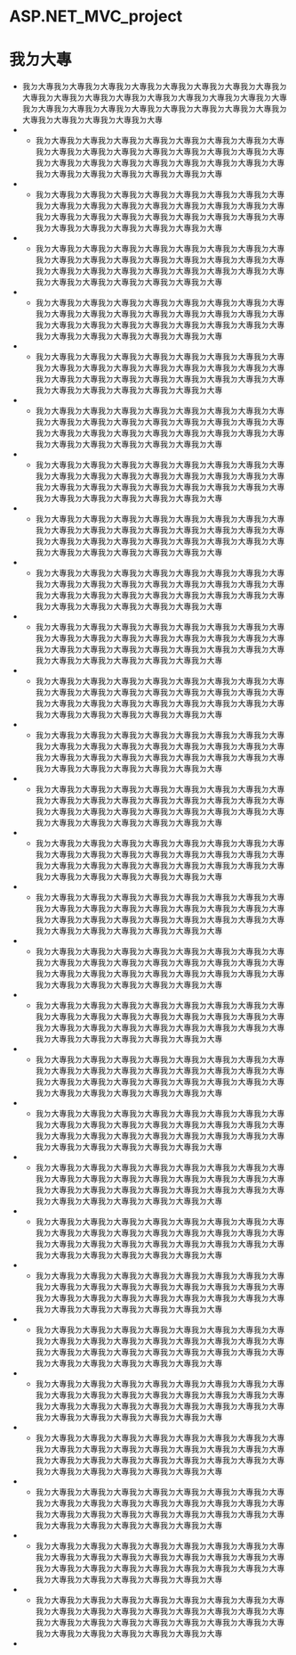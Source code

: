 # ASP.NET_MVC_project
# 我ㄉ大專
- 我ㄉ大專我ㄉ大專我ㄉ大專我ㄉ大專我ㄉ大專我ㄉ大專我ㄉ大專我ㄉ大專我ㄉ大專我ㄉ大專我ㄉ大專我ㄉ大專我ㄉ大專我ㄉ大專我ㄉ大專我ㄉ大專我ㄉ大專我ㄉ大專我ㄉ大專我ㄉ大專我ㄉ大專我ㄉ大專我ㄉ大專我ㄉ大專我ㄉ大專我ㄉ大專我ㄉ大專我ㄉ大專我ㄉ大專我ㄉ大專
- - 我ㄉ大專我ㄉ大專我ㄉ大專我ㄉ大專我ㄉ大專我ㄉ大專我ㄉ大專我ㄉ大專我ㄉ大專我ㄉ大專我ㄉ大專我ㄉ大專我ㄉ大專我ㄉ大專我ㄉ大專我ㄉ大專我ㄉ大專我ㄉ大專我ㄉ大專我ㄉ大專我ㄉ大專我ㄉ大專我ㄉ大專我ㄉ大專我ㄉ大專我ㄉ大專我ㄉ大專我ㄉ大專我ㄉ大專我ㄉ大專
- - 我ㄉ大專我ㄉ大專我ㄉ大專我ㄉ大專我ㄉ大專我ㄉ大專我ㄉ大專我ㄉ大專我ㄉ大專我ㄉ大專我ㄉ大專我ㄉ大專我ㄉ大專我ㄉ大專我ㄉ大專我ㄉ大專我ㄉ大專我ㄉ大專我ㄉ大專我ㄉ大專我ㄉ大專我ㄉ大專我ㄉ大專我ㄉ大專我ㄉ大專我ㄉ大專我ㄉ大專我ㄉ大專我ㄉ大專我ㄉ大專
- - 我ㄉ大專我ㄉ大專我ㄉ大專我ㄉ大專我ㄉ大專我ㄉ大專我ㄉ大專我ㄉ大專我ㄉ大專我ㄉ大專我ㄉ大專我ㄉ大專我ㄉ大專我ㄉ大專我ㄉ大專我ㄉ大專我ㄉ大專我ㄉ大專我ㄉ大專我ㄉ大專我ㄉ大專我ㄉ大專我ㄉ大專我ㄉ大專我ㄉ大專我ㄉ大專我ㄉ大專我ㄉ大專我ㄉ大專我ㄉ大專
- - 我ㄉ大專我ㄉ大專我ㄉ大專我ㄉ大專我ㄉ大專我ㄉ大專我ㄉ大專我ㄉ大專我ㄉ大專我ㄉ大專我ㄉ大專我ㄉ大專我ㄉ大專我ㄉ大專我ㄉ大專我ㄉ大專我ㄉ大專我ㄉ大專我ㄉ大專我ㄉ大專我ㄉ大專我ㄉ大專我ㄉ大專我ㄉ大專我ㄉ大專我ㄉ大專我ㄉ大專我ㄉ大專我ㄉ大專我ㄉ大專
- - 我ㄉ大專我ㄉ大專我ㄉ大專我ㄉ大專我ㄉ大專我ㄉ大專我ㄉ大專我ㄉ大專我ㄉ大專我ㄉ大專我ㄉ大專我ㄉ大專我ㄉ大專我ㄉ大專我ㄉ大專我ㄉ大專我ㄉ大專我ㄉ大專我ㄉ大專我ㄉ大專我ㄉ大專我ㄉ大專我ㄉ大專我ㄉ大專我ㄉ大專我ㄉ大專我ㄉ大專我ㄉ大專我ㄉ大專我ㄉ大專
- - 我ㄉ大專我ㄉ大專我ㄉ大專我ㄉ大專我ㄉ大專我ㄉ大專我ㄉ大專我ㄉ大專我ㄉ大專我ㄉ大專我ㄉ大專我ㄉ大專我ㄉ大專我ㄉ大專我ㄉ大專我ㄉ大專我ㄉ大專我ㄉ大專我ㄉ大專我ㄉ大專我ㄉ大專我ㄉ大專我ㄉ大專我ㄉ大專我ㄉ大專我ㄉ大專我ㄉ大專我ㄉ大專我ㄉ大專我ㄉ大專
- - 我ㄉ大專我ㄉ大專我ㄉ大專我ㄉ大專我ㄉ大專我ㄉ大專我ㄉ大專我ㄉ大專我ㄉ大專我ㄉ大專我ㄉ大專我ㄉ大專我ㄉ大專我ㄉ大專我ㄉ大專我ㄉ大專我ㄉ大專我ㄉ大專我ㄉ大專我ㄉ大專我ㄉ大專我ㄉ大專我ㄉ大專我ㄉ大專我ㄉ大專我ㄉ大專我ㄉ大專我ㄉ大專我ㄉ大專我ㄉ大專
- - 我ㄉ大專我ㄉ大專我ㄉ大專我ㄉ大專我ㄉ大專我ㄉ大專我ㄉ大專我ㄉ大專我ㄉ大專我ㄉ大專我ㄉ大專我ㄉ大專我ㄉ大專我ㄉ大專我ㄉ大專我ㄉ大專我ㄉ大專我ㄉ大專我ㄉ大專我ㄉ大專我ㄉ大專我ㄉ大專我ㄉ大專我ㄉ大專我ㄉ大專我ㄉ大專我ㄉ大專我ㄉ大專我ㄉ大專我ㄉ大專
- - 我ㄉ大專我ㄉ大專我ㄉ大專我ㄉ大專我ㄉ大專我ㄉ大專我ㄉ大專我ㄉ大專我ㄉ大專我ㄉ大專我ㄉ大專我ㄉ大專我ㄉ大專我ㄉ大專我ㄉ大專我ㄉ大專我ㄉ大專我ㄉ大專我ㄉ大專我ㄉ大專我ㄉ大專我ㄉ大專我ㄉ大專我ㄉ大專我ㄉ大專我ㄉ大專我ㄉ大專我ㄉ大專我ㄉ大專我ㄉ大專
- - 我ㄉ大專我ㄉ大專我ㄉ大專我ㄉ大專我ㄉ大專我ㄉ大專我ㄉ大專我ㄉ大專我ㄉ大專我ㄉ大專我ㄉ大專我ㄉ大專我ㄉ大專我ㄉ大專我ㄉ大專我ㄉ大專我ㄉ大專我ㄉ大專我ㄉ大專我ㄉ大專我ㄉ大專我ㄉ大專我ㄉ大專我ㄉ大專我ㄉ大專我ㄉ大專我ㄉ大專我ㄉ大專我ㄉ大專我ㄉ大專
- - 我ㄉ大專我ㄉ大專我ㄉ大專我ㄉ大專我ㄉ大專我ㄉ大專我ㄉ大專我ㄉ大專我ㄉ大專我ㄉ大專我ㄉ大專我ㄉ大專我ㄉ大專我ㄉ大專我ㄉ大專我ㄉ大專我ㄉ大專我ㄉ大專我ㄉ大專我ㄉ大專我ㄉ大專我ㄉ大專我ㄉ大專我ㄉ大專我ㄉ大專我ㄉ大專我ㄉ大專我ㄉ大專我ㄉ大專我ㄉ大專
- - 我ㄉ大專我ㄉ大專我ㄉ大專我ㄉ大專我ㄉ大專我ㄉ大專我ㄉ大專我ㄉ大專我ㄉ大專我ㄉ大專我ㄉ大專我ㄉ大專我ㄉ大專我ㄉ大專我ㄉ大專我ㄉ大專我ㄉ大專我ㄉ大專我ㄉ大專我ㄉ大專我ㄉ大專我ㄉ大專我ㄉ大專我ㄉ大專我ㄉ大專我ㄉ大專我ㄉ大專我ㄉ大專我ㄉ大專我ㄉ大專
- - 我ㄉ大專我ㄉ大專我ㄉ大專我ㄉ大專我ㄉ大專我ㄉ大專我ㄉ大專我ㄉ大專我ㄉ大專我ㄉ大專我ㄉ大專我ㄉ大專我ㄉ大專我ㄉ大專我ㄉ大專我ㄉ大專我ㄉ大專我ㄉ大專我ㄉ大專我ㄉ大專我ㄉ大專我ㄉ大專我ㄉ大專我ㄉ大專我ㄉ大專我ㄉ大專我ㄉ大專我ㄉ大專我ㄉ大專我ㄉ大專
- - 我ㄉ大專我ㄉ大專我ㄉ大專我ㄉ大專我ㄉ大專我ㄉ大專我ㄉ大專我ㄉ大專我ㄉ大專我ㄉ大專我ㄉ大專我ㄉ大專我ㄉ大專我ㄉ大專我ㄉ大專我ㄉ大專我ㄉ大專我ㄉ大專我ㄉ大專我ㄉ大專我ㄉ大專我ㄉ大專我ㄉ大專我ㄉ大專我ㄉ大專我ㄉ大專我ㄉ大專我ㄉ大專我ㄉ大專我ㄉ大專
- - 我ㄉ大專我ㄉ大專我ㄉ大專我ㄉ大專我ㄉ大專我ㄉ大專我ㄉ大專我ㄉ大專我ㄉ大專我ㄉ大專我ㄉ大專我ㄉ大專我ㄉ大專我ㄉ大專我ㄉ大專我ㄉ大專我ㄉ大專我ㄉ大專我ㄉ大專我ㄉ大專我ㄉ大專我ㄉ大專我ㄉ大專我ㄉ大專我ㄉ大專我ㄉ大專我ㄉ大專我ㄉ大專我ㄉ大專我ㄉ大專
- - 我ㄉ大專我ㄉ大專我ㄉ大專我ㄉ大專我ㄉ大專我ㄉ大專我ㄉ大專我ㄉ大專我ㄉ大專我ㄉ大專我ㄉ大專我ㄉ大專我ㄉ大專我ㄉ大專我ㄉ大專我ㄉ大專我ㄉ大專我ㄉ大專我ㄉ大專我ㄉ大專我ㄉ大專我ㄉ大專我ㄉ大專我ㄉ大專我ㄉ大專我ㄉ大專我ㄉ大專我ㄉ大專我ㄉ大專我ㄉ大專
- - 我ㄉ大專我ㄉ大專我ㄉ大專我ㄉ大專我ㄉ大專我ㄉ大專我ㄉ大專我ㄉ大專我ㄉ大專我ㄉ大專我ㄉ大專我ㄉ大專我ㄉ大專我ㄉ大專我ㄉ大專我ㄉ大專我ㄉ大專我ㄉ大專我ㄉ大專我ㄉ大專我ㄉ大專我ㄉ大專我ㄉ大專我ㄉ大專我ㄉ大專我ㄉ大專我ㄉ大專我ㄉ大專我ㄉ大專我ㄉ大專
- - 我ㄉ大專我ㄉ大專我ㄉ大專我ㄉ大專我ㄉ大專我ㄉ大專我ㄉ大專我ㄉ大專我ㄉ大專我ㄉ大專我ㄉ大專我ㄉ大專我ㄉ大專我ㄉ大專我ㄉ大專我ㄉ大專我ㄉ大專我ㄉ大專我ㄉ大專我ㄉ大專我ㄉ大專我ㄉ大專我ㄉ大專我ㄉ大專我ㄉ大專我ㄉ大專我ㄉ大專我ㄉ大專我ㄉ大專我ㄉ大專
- - 我ㄉ大專我ㄉ大專我ㄉ大專我ㄉ大專我ㄉ大專我ㄉ大專我ㄉ大專我ㄉ大專我ㄉ大專我ㄉ大專我ㄉ大專我ㄉ大專我ㄉ大專我ㄉ大專我ㄉ大專我ㄉ大專我ㄉ大專我ㄉ大專我ㄉ大專我ㄉ大專我ㄉ大專我ㄉ大專我ㄉ大專我ㄉ大專我ㄉ大專我ㄉ大專我ㄉ大專我ㄉ大專我ㄉ大專我ㄉ大專
- - 我ㄉ大專我ㄉ大專我ㄉ大專我ㄉ大專我ㄉ大專我ㄉ大專我ㄉ大專我ㄉ大專我ㄉ大專我ㄉ大專我ㄉ大專我ㄉ大專我ㄉ大專我ㄉ大專我ㄉ大專我ㄉ大專我ㄉ大專我ㄉ大專我ㄉ大專我ㄉ大專我ㄉ大專我ㄉ大專我ㄉ大專我ㄉ大專我ㄉ大專我ㄉ大專我ㄉ大專我ㄉ大專我ㄉ大專我ㄉ大專
- - 我ㄉ大專我ㄉ大專我ㄉ大專我ㄉ大專我ㄉ大專我ㄉ大專我ㄉ大專我ㄉ大專我ㄉ大專我ㄉ大專我ㄉ大專我ㄉ大專我ㄉ大專我ㄉ大專我ㄉ大專我ㄉ大專我ㄉ大專我ㄉ大專我ㄉ大專我ㄉ大專我ㄉ大專我ㄉ大專我ㄉ大專我ㄉ大專我ㄉ大專我ㄉ大專我ㄉ大專我ㄉ大專我ㄉ大專我ㄉ大專
- - 我ㄉ大專我ㄉ大專我ㄉ大專我ㄉ大專我ㄉ大專我ㄉ大專我ㄉ大專我ㄉ大專我ㄉ大專我ㄉ大專我ㄉ大專我ㄉ大專我ㄉ大專我ㄉ大專我ㄉ大專我ㄉ大專我ㄉ大專我ㄉ大專我ㄉ大專我ㄉ大專我ㄉ大專我ㄉ大專我ㄉ大專我ㄉ大專我ㄉ大專我ㄉ大專我ㄉ大專我ㄉ大專我ㄉ大專我ㄉ大專
- - 我ㄉ大專我ㄉ大專我ㄉ大專我ㄉ大專我ㄉ大專我ㄉ大專我ㄉ大專我ㄉ大專我ㄉ大專我ㄉ大專我ㄉ大專我ㄉ大專我ㄉ大專我ㄉ大專我ㄉ大專我ㄉ大專我ㄉ大專我ㄉ大專我ㄉ大專我ㄉ大專我ㄉ大專我ㄉ大專我ㄉ大專我ㄉ大專我ㄉ大專我ㄉ大專我ㄉ大專我ㄉ大專我ㄉ大專我ㄉ大專
- - 我ㄉ大專我ㄉ大專我ㄉ大專我ㄉ大專我ㄉ大專我ㄉ大專我ㄉ大專我ㄉ大專我ㄉ大專我ㄉ大專我ㄉ大專我ㄉ大專我ㄉ大專我ㄉ大專我ㄉ大專我ㄉ大專我ㄉ大專我ㄉ大專我ㄉ大專我ㄉ大專我ㄉ大專我ㄉ大專我ㄉ大專我ㄉ大專我ㄉ大專我ㄉ大專我ㄉ大專我ㄉ大專我ㄉ大專我ㄉ大專
- - 我ㄉ大專我ㄉ大專我ㄉ大專我ㄉ大專我ㄉ大專我ㄉ大專我ㄉ大專我ㄉ大專我ㄉ大專我ㄉ大專我ㄉ大專我ㄉ大專我ㄉ大專我ㄉ大專我ㄉ大專我ㄉ大專我ㄉ大專我ㄉ大專我ㄉ大專我ㄉ大專我ㄉ大專我ㄉ大專我ㄉ大專我ㄉ大專我ㄉ大專我ㄉ大專我ㄉ大專我ㄉ大專我ㄉ大專我ㄉ大專
- - 我ㄉ大專我ㄉ大專我ㄉ大專我ㄉ大專我ㄉ大專我ㄉ大專我ㄉ大專我ㄉ大專我ㄉ大專我ㄉ大專我ㄉ大專我ㄉ大專我ㄉ大專我ㄉ大專我ㄉ大專我ㄉ大專我ㄉ大專我ㄉ大專我ㄉ大專我ㄉ大專我ㄉ大專我ㄉ大專我ㄉ大專我ㄉ大專我ㄉ大專我ㄉ大專我ㄉ大專我ㄉ大專我ㄉ大專我ㄉ大專
- - 我ㄉ大專我ㄉ大專我ㄉ大專我ㄉ大專我ㄉ大專我ㄉ大專我ㄉ大專我ㄉ大專我ㄉ大專我ㄉ大專我ㄉ大專我ㄉ大專我ㄉ大專我ㄉ大專我ㄉ大專我ㄉ大專我ㄉ大專我ㄉ大專我ㄉ大專我ㄉ大專我ㄉ大專我ㄉ大專我ㄉ大專我ㄉ大專我ㄉ大專我ㄉ大專我ㄉ大專我ㄉ大專我ㄉ大專我ㄉ大專
- - 我ㄉ大專我ㄉ大專我ㄉ大專我ㄉ大專我ㄉ大專我ㄉ大專我ㄉ大專我ㄉ大專我ㄉ大專我ㄉ大專我ㄉ大專我ㄉ大專我ㄉ大專我ㄉ大專我ㄉ大專我ㄉ大專我ㄉ大專我ㄉ大專我ㄉ大專我ㄉ大專我ㄉ大專我ㄉ大專我ㄉ大專我ㄉ大專我ㄉ大專我ㄉ大專我ㄉ大專我ㄉ大專我ㄉ大專我ㄉ大專
- 
